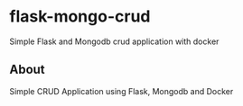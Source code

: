 # flask-mongo-crud
Simple Flask and Mongodb crud application with docker

## About
Simple CRUD Application using Flask, Mongodb and Docker
